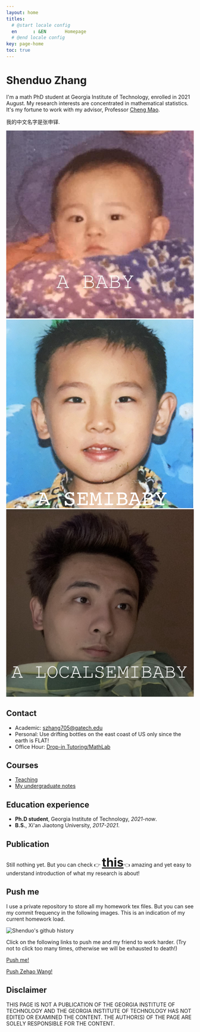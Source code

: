 ```yaml
---
layout: home
titles:
  # @start locale config
  en      : &EN       Homepage
  # @end locale config
key: page-home
toc: true
---
```


# Shenduo Zhang

I'm a math PhD student at Georgia Institute of Technology, enrolled in 2021 August. My research interests are concentrated in mathematical statistics. It's my fortune to work with my advisor, Professor [Cheng Mao](https://people.math.gatech.edu/~cmao35/).

我的中文名字是张申铎.

<img class="image image--lg" src="/me.jpeg"/>
<img class="image image--lg" src="/me1.png"/>
<img class="image image--lg" src="/me2.jpg"/>

## Contact

- Academic: szhang705@gatech.edu
- Personal: Use drifting bottles on the east coast of US only since the earth is FLAT!
- Office Hour: [Drop-in Tutoring/MathLab](https://tutoring.gatech.edu/drop-in/)

## Courses

- [Teaching](/teaching.md)
- [My undergraduate notes](/courses.md)

## Education experience

- **Ph.D student**, Georgia Institute of Technology, *2021-now*.
- **B.S.**, Xi'an Jiaotong University, *2017-2021*.

## Publication

Still nothing yet. But you can check 👉 <strong><font size="6"><a href="https://www.youtube.com/watch?v=dQw4w9WgXcQ">this</a></font></strong>👈 amazing and yet easy to understand introduction of what my research is about!

## Push me

I use a private repository to store all my homework tex files. But you can see my commit frequency in the following images. This is an indication of my current homework load.

<img src="http://ghchart.rshah.org/martyrzsd" alt="Shenduo's github history" />

Click on the following links to push me and my friend to work harder. (Try not to click too many times, otherwise we will be exhausted to death!)

<a href="javascript:push('pushme')">Push me!</a>

<a href="javascript:push('wzh')">Push Zehao Wang!</a>

<script type="text/javascript"
        src="https://cdn.jsdelivr.net/npm/emailjs-com@2/dist/email.min.js">
</script>
<script type="text/javascript">
   function push(token){
      emailjs.init("user_8b6Z11yUKT3Ry1ZNTPvvC");
      emailjs.send("service_plir1pc",token);
      alert('We will be working harder!');
      return false;
   };
</script>

## Disclaimer

THIS PAGE IS NOT A PUBLICATION OF THE GEORGIA INSTITUTE OF TECHNOLOGY AND THE GEORGIA INSTITUTE OF TECHNOLOGY HAS NOT EDITED OR EXAMINED THE CONTENT. THE AUTHOR(S) OF THE PAGE ARE SOLELY RESPONSIBLE FOR THE CONTENT.